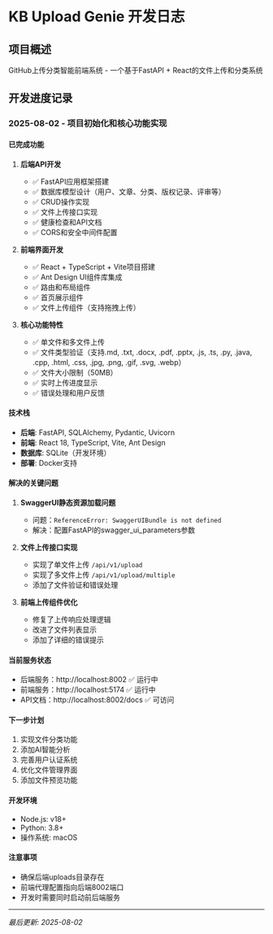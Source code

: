 # KB Upload Genie 开发日志

## 项目概述
GitHub上传分类智能前端系统 - 一个基于FastAPI + React的文件上传和分类系统

## 开发进度记录

### 2025-08-02 - 项目初始化和核心功能实现

#### 已完成功能
1. **后端API开发**
   - ✅ FastAPI应用框架搭建
   - ✅ 数据库模型设计（用户、文章、分类、版权记录、评审等）
   - ✅ CRUD操作实现
   - ✅ 文件上传接口实现
   - ✅ 健康检查和API文档
   - ✅ CORS和安全中间件配置

2. **前端界面开发**
   - ✅ React + TypeScript + Vite项目搭建
   - ✅ Ant Design UI组件库集成
   - ✅ 路由和布局组件
   - ✅ 首页展示组件
   - ✅ 文件上传组件（支持拖拽上传）

3. **核心功能特性**
   - ✅ 单文件和多文件上传
   - ✅ 文件类型验证（支持.md, .txt, .docx, .pdf, .pptx, .js, .ts, .py, .java, .cpp, .html, .css, .jpg, .png, .gif, .svg, .webp）
   - ✅ 文件大小限制（50MB）
   - ✅ 实时上传进度显示
   - ✅ 错误处理和用户反馈

#### 技术栈
- **后端**: FastAPI, SQLAlchemy, Pydantic, Uvicorn
- **前端**: React 18, TypeScript, Vite, Ant Design
- **数据库**: SQLite（开发环境）
- **部署**: Docker支持

#### 解决的关键问题
1. **SwaggerUI静态资源加载问题**
   - 问题：`ReferenceError: SwaggerUIBundle is not defined`
   - 解决：配置FastAPI的swagger_ui_parameters参数

2. **文件上传接口实现**
   - 实现了单文件上传 `/api/v1/upload`
   - 实现了多文件上传 `/api/v1/upload/multiple`
   - 添加了文件验证和错误处理

3. **前端上传组件优化**
   - 修复了上传响应处理逻辑
   - 改进了文件列表显示
   - 添加了详细的错误提示

#### 当前服务状态
- 后端服务：http://localhost:8002 ✅ 运行中
- 前端服务：http://localhost:5174 ✅ 运行中
- API文档：http://localhost:8002/docs ✅ 可访问

#### 下一步计划
1. 实现文件分类功能
2. 添加AI智能分析
3. 完善用户认证系统
4. 优化文件管理界面
5. 添加文件预览功能

#### 开发环境
- Node.js: v18+
- Python: 3.8+
- 操作系统: macOS

#### 注意事项
- 确保后端uploads目录存在
- 前端代理配置指向后端8002端口
- 开发时需要同时启动前后端服务

---
*最后更新: 2025-08-02*